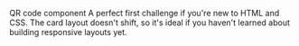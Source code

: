 QR code component
A perfect first challenge if you're new to HTML and CSS. The card layout doesn't shift,
so it's ideal if you haven't learned about building responsive layouts yet.
